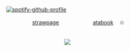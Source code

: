 ㅤㅤㅤ  [![spotify-github-profile](https://spotify-github-profile.kittinanx.com/api/view?uid=wjdes5kajmt1gqhbzctuzbgid&cover_image=true&theme=novatorem&show_offline=false&background_color=121212&interchange=false&bar_color=53b14f&bar_color_cover=false)](https://spotify-github-profile.kittinanx.com/api/view?uid=wjdes5kajmt1gqhbzctuzbgid&redirect=true)
 ㅤㅤ
  ㅤㅤ

ㅤㅤㅤ ㅤㅤ  ㅤㅤㅤ[strawpage](https://searlert.straw.page/)ㅤ  ㅤㅤㅤ ㅤ  ㅤ[atabook](https://beomran.atabook.org/)ㅤ   ✩⠀⠀
 ㅤㅤ
 ㅤㅤㅤ ㅤㅤ  ㅤㅤㅤ ㅤ
 ㅤㅤㅤ ㅤㅤ  ㅤㅤㅤ ㅤ

ㅤㅤㅤ ㅤㅤ  ㅤㅤㅤ ㅤ  ㅤㅤ ㅤ ㅤ  ![](https://64.media.tumblr.com/8d525aed7f58a499e91ca9b070dcdcb6/35406bf3e6615328-1f/s75x75_c1/f0a5c79f9bb3d7e95e4f9000c8c8ccaffd41dce2.webp)
  ㅤㅤ


 ㅤㅤ
